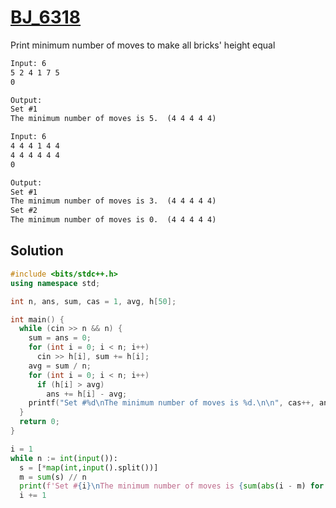 # [BJ_6318](https://acmicpc.net/problem/6318)

Print minimum number of moves to make all bricks' height equal

```txt
Input: 6
5 2 4 1 7 5
0

Output:
Set #1
The minimum number of moves is 5.  (4 4 4 4 4)

Input: 6
4 4 4 1 4 4
4 4 4 4 4 4
0

Output:
Set #1
The minimum number of moves is 3.  (4 4 4 4 4)
Set #2
The minimum number of moves is 0.  (4 4 4 4 4)
```

## Solution

```cpp
#include <bits/stdc++.h>
using namespace std;

int n, ans, sum, cas = 1, avg, h[50];

int main() {
  while (cin >> n && n) {
    sum = ans = 0;
    for (int i = 0; i < n; i++)
      cin >> h[i], sum += h[i];
    avg = sum / n;
    for (int i = 0; i < n; i++)
      if (h[i] > avg)
        ans += h[i] - avg;
    printf("Set #%d\nThe minimum number of moves is %d.\n\n", cas++, ans);
  }
  return 0;
}
```

```py
i = 1
while n := int(input()):
  s = [*map(int,input().split())]
  m = sum(s) // n
  print(f'Set #{i}\nThe minimum number of moves is {sum(abs(i - m) for i in s) // 2}.\n')
  i += 1
```
